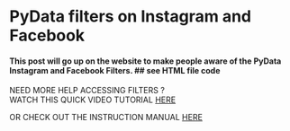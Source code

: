 # PyData filters on Instagram and Facebook

<html>

<h4>
<strong> This post will go up on the website to make people aware of the PyData Instagram and Facebook Filters. ## see HTML file code </strong>
</span>
</h4> 

NEED MORE HELP ACCESSING FILTERS ?  
WATCH THIS QUICK VIDEO TUTORIAL [HERE](https://youtu.be/YwMrTBiyinU)

OR CHECK OUT THE INSTRUCTION MANUAL [HERE](https://github.com/lhamutserings/Filters/blob/main/Tutorial%20to%20access%20filter.pdf)


</html>
